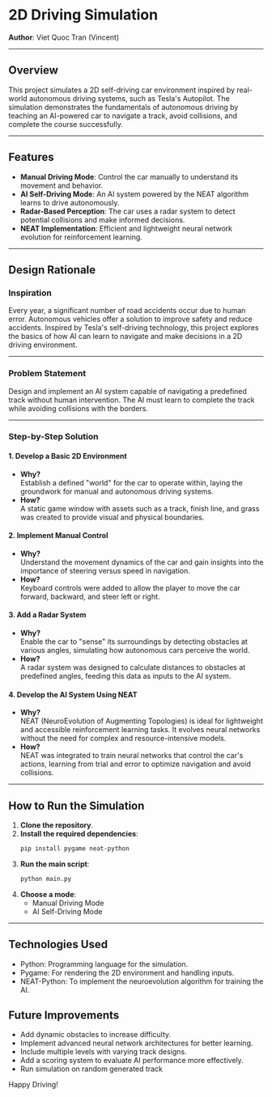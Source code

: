 # 2D Driving Simulation  
**Author**: Viet Quoc Tran (Vincent)  

---

## Overview  
This project simulates a 2D self-driving car environment inspired by real-world autonomous driving systems, such as Tesla's Autopilot. The simulation demonstrates the fundamentals of autonomous driving by teaching an AI-powered car to navigate a track, avoid collisions, and complete the course successfully.  

---

## Features  
- **Manual Driving Mode**: Control the car manually to understand its movement and behavior.  
- **AI Self-Driving Mode**: An AI system powered by the NEAT algorithm learns to drive autonomously.  
- **Radar-Based Perception**: The car uses a radar system to detect potential collisions and make informed decisions.  
- **NEAT Implementation**: Efficient and lightweight neural network evolution for reinforcement learning.  

---

## Design Rationale  

### Inspiration  
Every year, a significant number of road accidents occur due to human error. Autonomous vehicles offer a solution to improve safety and reduce accidents. Inspired by Tesla's self-driving technology, this project explores the basics of how AI can learn to navigate and make decisions in a 2D driving environment.  

---

### Problem Statement  
Design and implement an AI system capable of navigating a predefined track without human intervention. The AI must learn to complete the track while avoiding collisions with the borders.  

---

### Step-by-Step Solution  

#### 1. Develop a Basic 2D Environment  
- **Why?**  
   Establish a defined "world" for the car to operate within, laying the groundwork for manual and autonomous driving systems.  
- **How?**  
   A static game window with assets such as a track, finish line, and grass was created to provide visual and physical boundaries.  

#### 2. Implement Manual Control  
- **Why?**  
   Understand the movement dynamics of the car and gain insights into the importance of steering versus speed in navigation.  
- **How?**  
   Keyboard controls were added to allow the player to move the car forward, backward, and steer left or right.  

#### 3. Add a Radar System  
- **Why?**  
   Enable the car to "sense" its surroundings by detecting obstacles at various angles, simulating how autonomous cars perceive the world.  
- **How?**  
   A radar system was designed to calculate distances to obstacles at predefined angles, feeding this data as inputs to the AI system.  

#### 4. Develop the AI System Using NEAT  
- **Why?**  
   NEAT (NeuroEvolution of Augmenting Topologies) is ideal for lightweight and accessible reinforcement learning tasks. It evolves neural networks without the need for complex and resource-intensive models.  
- **How?**  
   NEAT was integrated to train neural networks that control the car's actions, learning from trial and error to optimize navigation and avoid collisions.  

---

## How to Run the Simulation  

1. **Clone the repository**.  
2. **Install the required dependencies**:  
   ```bash
   pip install pygame neat-python
3. **Run the main script**:
   ```bash
   python main.py
4. **Choose a mode**:
    - Manual Driving Mode
    - AI Self-Driving Mode
      
---

## Technologies Used
- Python: Programming language for the simulation.
- Pygame: For rendering the 2D environment and handling inputs.
- NEAT-Python: To implement the neuroevolution algorithm for training the AI.

## Future Improvements
- Add dynamic obstacles to increase difficulty.
- Implement advanced neural network architectures for better learning.
- Include multiple levels with varying track designs.
- Add a scoring system to evaluate AI performance more effectively.
- Run simulation on random generated track

Happy Driving!

